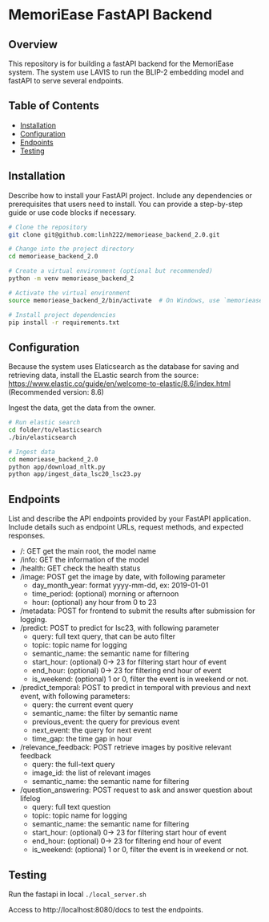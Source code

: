 # MemoriEase FastAPI Backend

## Overview

This repository is for building a fastAPI backend for the MemoriEase system. The system use LAVIS to run the BLIP-2 
embedding model and fastAPI to serve several endpoints.

## Table of Contents

- [Installation](#installation)
- [Configuration](#configuration)
- [Endpoints](#endpoints)
- [Testing](#testing)

## Installation

Describe how to install your FastAPI project. Include any dependencies or prerequisites that users need to install. You can provide a step-by-step guide or use code blocks if necessary.

```bash
# Clone the repository
git clone git@github.com:linh222/memoriease_backend_2.0.git

# Change into the project directory
cd memoriease_backend_2.0

# Create a virtual environment (optional but recommended)
python -m venv memoriease_backend_2

# Activate the virtual environment
source memoriease_backend_2/bin/activate  # On Windows, use `memoriease_backend_2\Scripts\activate`

# Install project dependencies
pip install -r requirements.txt
 ```

## Configuration
Because the system uses Elaticsearch as the database for saving and retrieving data, install the ELastic search from the
source: https://www.elastic.co/guide/en/welcome-to-elastic/8.6/index.html (Recommended version: 8.6)

Ingest the data, get the data from the owner.
```bash
# Run elastic search
cd folder/to/elasticsearch
./bin/elasticsearch

# Ingest data
cd memoriease_backend_2.0
python app/download_nltk.py
python app/ingest_data_lsc20_lsc23.py
```

## Endpoints
List and describe the API endpoints provided by your FastAPI application. Include details such as endpoint URLs, 
request methods, and expected responses.
+ /: GET get the main root, the model name
+ /info: GET the information of the model
+ /health: GET check the health status
+ /image: POST get the image by date, with following parameter
  + day_month_year: format yyyy-mm-dd, ex: 2019-01-01
  + time_period: (optional) morning or afternoon
  + hour: (optional) any hour from 0 to 23
+ /metadata: POST for frontend to submit the results after submission for logging.
+ /predict: POST to predict for lsc23, with following parameter
  + query: full text query, that can be auto filter
  + topic: topic name for logging
  + semantic_name: the semantic name for filtering
  + start_hour: (optional) 0-> 23 for filtering start hour of event
  + end_hour: (optional) 0-> 23 for filtering end hour of event
  + is_weekend: (optional) 1 or 0, filter the event is in weekend or not.
+ /predict_temporal: POST to predict in temporal with previous and next event, with following parameters:
  + query: the current event query
  + semantic_name: the filter by semantic name
  + previous_event: the query for previous event
  + next_event: the query for next event
  + time_gap: the time gap in hour
+ /relevance_feedback: POST retrieve images by positive relevant feedback
  + query: the full-text query
  + image_id: the list of relevant images
  + semantic_name: the semantic name for filtering
+ /question_answering: POST request to ask and answer question about lifelog
  + query: full text question
  + topic: topic name for logging
  + semantic_name: the semantic name for filtering
  + start_hour: (optional) 0-> 23 for filtering start hour of event
  + end_hour: (optional) 0-> 23 for filtering end hour of event
  + is_weekend: (optional) 1 or 0, filter the event is in weekend or not.


## Testing

Run the fastapi in local
```./local_server.sh```

Access to http://localhost:8080/docs to test the endpoints.
